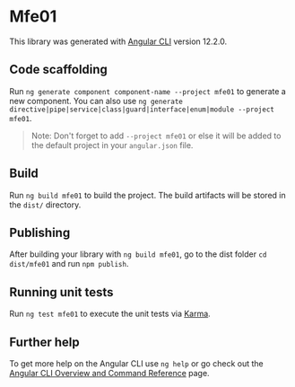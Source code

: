 # Mfe01

This library was generated with [Angular CLI](https://github.com/angular/angular-cli) version 12.2.0.

## Code scaffolding

Run `ng generate component component-name --project mfe01` to generate a new component. You can also use `ng generate directive|pipe|service|class|guard|interface|enum|module --project mfe01`.
> Note: Don't forget to add `--project mfe01` or else it will be added to the default project in your `angular.json` file. 

## Build

Run `ng build mfe01` to build the project. The build artifacts will be stored in the `dist/` directory.

## Publishing

After building your library with `ng build mfe01`, go to the dist folder `cd dist/mfe01` and run `npm publish`.

## Running unit tests

Run `ng test mfe01` to execute the unit tests via [Karma](https://karma-runner.github.io).

## Further help

To get more help on the Angular CLI use `ng help` or go check out the [Angular CLI Overview and Command Reference](https://angular.io/cli) page.
